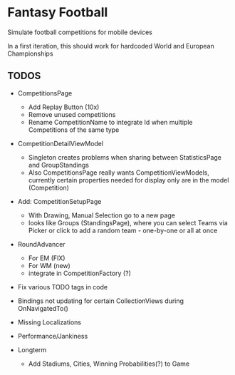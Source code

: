 # Fantasy Football

Simulate football competitions for mobile devices

In a first iteration, this should work for hardcoded World and European Championships

## TODOS

- CompetitionsPage
	- Add Replay Button (10x)
	- Remove unused competitions
	- Rename CompetitionName to integrate Id when multiple Competitions of the same type
	
- CompetitionDetailViewModel
	- Singleton creates problems when sharing between StatisticsPage and GroupStandings
	- Also CompetitionsPage really wants CompetitionViewModels, currently certain properties needed for display only are in the model (Competition)

- Add: CompetitionSetupPage
	- With Drawing, Manual Selection go to a new page
	- looks like Groups (StandingsPage), where you can select Teams via Picker or click to add a random team - one-by-one or all at once

- RoundAdvancer
	- For EM (FIX)
	- For WM (new)
	- integrate in CompetitionFactory (?)

- Fix various TODO tags in code
- Bindings not updating for certain CollectionViews during OnNavigatedTo()

- Missing Localizations
- Performance/Jankiness

- Longterm
	- Add Stadiums, Cities, Winning Probabilities(?) to Game
